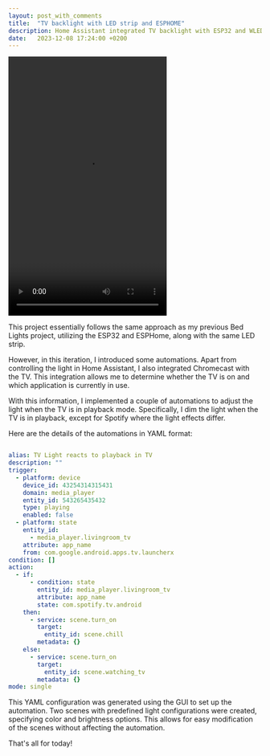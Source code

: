 ```yaml
---
layout: post_with_comments
title:  "TV backlight with LED strip and ESPHOME"
description: Home Assistant integrated TV backlight with ESP32 and WLED
date:   2023-12-08 17:24:00 +0200
---
```


<video width="315" height="516" controls>
    <source src="https://morettigiuseppe-blog-files.s3.eu-west-3.amazonaws.com/tv-backlight-reel-vertical.mov" type="video/mp4">
</video>

This project essentially follows the same approach as my previous Bed Lights project, utilizing the ESP32 and ESPHome, along with the same LED strip.

However, in this iteration, I introduced some automations. Apart from controlling the light in Home Assistant, I also integrated Chromecast with the TV. This integration allows me to determine whether the TV is on and which application is currently in use.

With this information, I implemented a couple of automations to adjust the light when the TV is in playback mode. Specifically, I dim the light when the TV is in playback, except for Spotify where the light effects differ.

Here are the details of the automations in YAML format:

```yaml

alias: TV Light reacts to playback in TV
description: ""
trigger:
  - platform: device
    device_id: 43254314315431
    domain: media_player
    entity_id: 543265435432
    type: playing
    enabled: false
  - platform: state
    entity_id:
      - media_player.livingroom_tv
    attribute: app_name
    from: com.google.android.apps.tv.launcherx
condition: []
action:
  - if:
      - condition: state
        entity_id: media_player.livingroom_tv
        attribute: app_name
        state: com.spotify.tv.android
    then:
      - service: scene.turn_on
        target:
          entity_id: scene.chill
        metadata: {}
    else:
      - service: scene.turn_on
        target:
          entity_id: scene.watching_tv
        metadata: {}
mode: single

```

This YAML configuration was generated using the GUI to set up the automation. Two scenes with predefined light configurations were created, specifying color and brightness options. This allows for easy modification of the scenes without affecting the automation.

That's all for today!